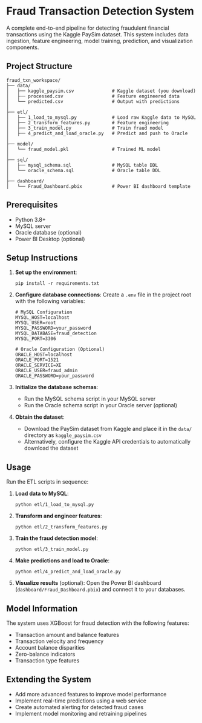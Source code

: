 # Fraud Transaction Detection System

A complete end-to-end pipeline for detecting fraudulent financial transactions using the Kaggle PaySim dataset. This system includes data ingestion, feature engineering, model training, prediction, and visualization components.

## Project Structure

```
fraud_txn_workspace/
├── data/
│   ├── kaggle_paysim.csv              # Kaggle dataset (you download)
│   ├── processed.csv                  # Feature engineered data
│   └── predicted.csv                  # Output with predictions
│
├── etl/
│   ├── 1_load_to_mysql.py             # Load raw Kaggle data to MySQL
│   ├── 2_transform_features.py        # Feature engineering
│   ├── 3_train_model.py               # Train fraud model
│   ├── 4_predict_and_load_oracle.py   # Predict and push to Oracle
│
├── model/
│   └── fraud_model.pkl                # Trained ML model
│
├── sql/
│   ├── mysql_schema.sql               # MySQL table DDL
│   └── oracle_schema.sql              # Oracle table DDL
│
├── dashboard/
│   └── Fraud_Dashboard.pbix           # Power BI dashboard template
```

## Prerequisites

- Python 3.8+
- MySQL server
- Oracle database (optional)
- Power BI Desktop (optional)

## Setup Instructions

1. **Set up the environment**:
   ```
   pip install -r requirements.txt
   ```

2. **Configure database connections**:
   Create a `.env` file in the project root with the following variables:
   ```
   # MySQL Configuration
   MYSQL_HOST=localhost
   MYSQL_USER=root
   MYSQL_PASSWORD=your_password
   MYSQL_DATABASE=fraud_detection
   MYSQL_PORT=3306

   # Oracle Configuration (Optional)
   ORACLE_HOST=localhost
   ORACLE_PORT=1521
   ORACLE_SERVICE=XE
   ORACLE_USER=fraud_admin
   ORACLE_PASSWORD=your_password
   ```

3. **Initialize the database schemas**:
   - Run the MySQL schema script in your MySQL server
   - Run the Oracle schema script in your Oracle server (optional)

4. **Obtain the dataset**:
   - Download the PaySim dataset from Kaggle and place it in the `data/` directory as `kaggle_paysim.csv`
   - Alternatively, configure the Kaggle API credentials to automatically download the dataset

## Usage

Run the ETL scripts in sequence:

1. **Load data to MySQL**:
   ```
   python etl/1_load_to_mysql.py
   ```

2. **Transform and engineer features**:
   ```
   python etl/2_transform_features.py
   ```

3. **Train the fraud detection model**:
   ```
   python etl/3_train_model.py
   ```

4. **Make predictions and load to Oracle**:
   ```
   python etl/4_predict_and_load_oracle.py
   ```

5. **Visualize results** (optional):
   Open the Power BI dashboard (`dashboard/Fraud_Dashboard.pbix`) and connect it to your databases.

## Model Information

The system uses XGBoost for fraud detection with the following features:
- Transaction amount and balance features
- Transaction velocity and frequency
- Account balance disparities
- Zero-balance indicators
- Transaction type features

## Extending the System

- Add more advanced features to improve model performance
- Implement real-time predictions using a web service
- Create automated alerting for detected fraud cases
- Implement model monitoring and retraining pipelines
